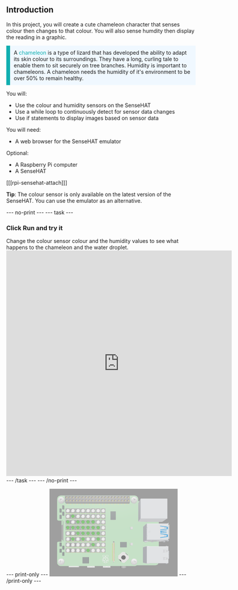 ## Introduction

In this project, you will create a cute chameleon character that senses colour then changes to that colour. You will also sense humdity then display the reading in a graphic.

<p style="border-left: solid; border-width:10px; border-color: #0faeb0; background-color: aliceblue; padding: 10px;">
A <span style="color: #0faeb0">chameleon</span> is a type of lizard that has developed the ability to adapt its skin colour to its surroundings. They  have a long, curling tale to enable them to sit securely on tree branches. Humidity is important to chameleons. A chameleon needs the humidity of it's environment to be over 50% to remain healthy. 
</p>

You will:
+ Use the colour and humidity sensors on the SenseHAT
+ Use a while loop to continuously detect for sensor data changes
+ Use if statements to display images based on sensor data

You will need:
+ A web browser for the SenseHAT emulator

Optional:
+ A Raspberry Pi computer
+ A SenseHAT

[[[rpi-sensehat-attach]]]

**Tip**: The colour sensor is only available on the latest version of the SenseHAT. You can use the emulator as an alternative. 

--- no-print ---
--- task ---
### Click Run and try it
<div style="display: flex; flex-wrap: wrap">
<div style="flex-basis: 175px; flex-grow: 1">  
Change the colour sensor colour and the humidity values to see what happens to the chameleon and the water droplet.

</div>
</div>
<div class="trinket">
<iframe src="https://trinket.io/embed/python/c387d50d68?outputOnly=true&runOption=run" width="600" height="600" frameborder="0" marginwidth="0" marginheight="0" allowfullscreen></iframe>
</div>
--- /task ---
--- /no-print ---

--- print-only ---
![Completed project](images/solution.PNG)
--- /print-only ---
